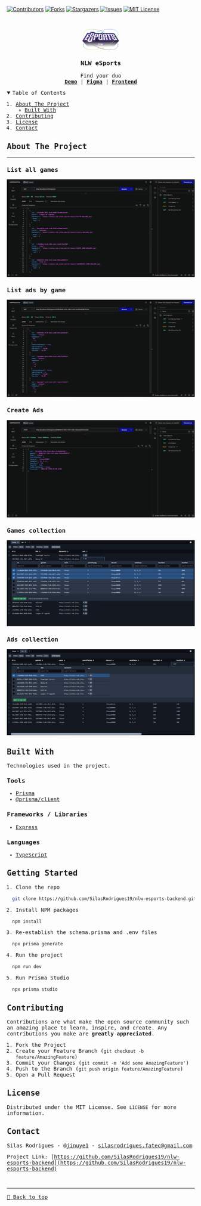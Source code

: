 [![Contributors][contributors-shield]][contributors-url]
[![Forks][forks-shield]][forks-url]
[![Stargazers][stars-shield]][stars-url]
[![Issues][issues-shield]][issues-url]
[![MIT License][license-shield]][license-url]

<!-- PROJECT LOGO -->
<br />
<samp>
<p align="center">
  <a href="#">
    <img src="./public/logo-nlw-esports.svg" alt="Logo" width="100">
  </a>

  <h3 align="center">NLW eSports</h3>

  <p align="center">
    Find your duo
    <br />
    <a href="#"><strong>Demo</strong></a>
    &#124;
    <a href="https://www.figma.com/file/SOKqRWoHHTlHBTbtsq4SeB/NLW-eSports-(Community)?node-id=0%3A1"><strong>Figma</strong></a>
    &#124;
    <a href="https://github.com/SilasRodrigues19/nlw-esports-frontend"><strong>Frontend</strong></a>
    <br />
  </p>
</p>

<!-- TABLE OF CONTENTS -->
<details open="open">
  <summary>Table of Contents</summary>
  <ol>
    <li>
      <a href="#about-the-project">About The Project</a>
      <ul>
        <li><a href="#built-with">Built With</a></li>
      </ul>
    </li>
    <li><a href="#contributing">Contributing</a></li>
    <li><a href="#license">License</a></li>
    <li><a href="#contact">Contact</a></li>
  </ol>
</details>

<!-- ABOUT THE PROJECT -->

## About The Project

<hr>

### List all games

[![Preview][product-screenshot]](#)

### List ads by game

[![Preview][product-screenshot2]](#)

### Create Ads

[![Preview][product-screenshot3]](#)

### Games collection

[![Preview][product-screenshot4]](#)

### Ads collection

[![Preview][product-screenshot5]](#)

## Built With

Technologies used in the project.

### Tools

- [Prisma](https://www.prisma.io/)
- [@prisma/client](https://www.npmjs.com/package/@prisma/client)

### Frameworks / Libraries

- [Express](https://expressjs.com/pt-br/)

### Languages

- [TypeScript](https://www.typescriptlang.org/)

<!-- GETTING STARTED -->

## Getting Started

1. Clone the repo

```sh
  git clone https://github.com/SilasRodrigues19/nlw-esports-backend.git && cd nlw-esports-backend
```

2. Install NPM packages

```sh
  npm install
```

3. Re-establish the schema.prisma and .env files

```sh
  npx prisma generate
```

4. Run the project

```sh
  npm run dev
```

5. Run Prisma Studio

```sh
  npx prisma studio
```

<!-- CONTRIBUTING -->

## Contributing

Contributions are what make the open source community such an amazing place to learn, inspire, and create. Any contributions you make are **greatly appreciated**.

1. Fork the Project
2. Create your Feature Branch (`git checkout -b feature/AmazingFeature`)
3. Commit your Changes (`git commit -m 'Add some AmazingFeature'`)
4. Push to the Branch (`git push origin feature/AmazingFeature`)
5. Open a Pull Request

<!-- LICENSE -->

## License

Distributed under the MIT License. See `LICENSE` for more information.

<!-- CONTACT -->

## Contact

Silas Rodrigues - [@jinuye1](https://twitter.com/jinuye1) - silasrodrigues.fatec@gmail.com

Project Link: [https://github.com/SilasRodrigues19/nlw-esports-backend](https://github.com/SilasRodrigues19/nlw-esports-backend) <br>

<!-- MARKDOWN LINKS & IMAGES -->
<!-- https://www.markdownguide.org/basic-syntax/#reference-style-links -->

[contributors-shield]: https://img.shields.io/github/contributors/SilasRodrigues19/nlw-esports-backend.svg?style=for-the-badge
[contributors-url]: https://github.com/SilasRodrigues19/nlw-esports-backend/graphs/contributors
[forks-shield]: https://img.shields.io/github/forks/SilasRodrigues19/nlw-esports-backend.svg?style=for-the-badge
[forks-url]: https://github.com/SilasRodrigues19/nlw-esports-backend/network/members
[stars-shield]: https://img.shields.io/github/stars/SilasRodrigues19/nlw-esports-backend.svg?style=for-the-badge
[stars-url]: https://github.com/SilasRodrigues19/nlw-esports-backend/stargazers
[issues-shield]: https://img.shields.io/github/issues/SilasRodrigues19/nlw-esports-backend.svg?style=for-the-badge
[issues-url]: https://github.com/SilasRodrigues19/nlw-esports-backend/issues
[license-shield]: https://img.shields.io/github/license/SilasRodrigues19/nlw-esports-backend.svg?style=for-the-badge
[license-url]: https://github.com/SilasRodrigues19/nlw-esports-backend/blob/master/LICENSE
[product-screenshot]: ./public/preview.png
[product-screenshot2]: ./public/preview2.png
[product-screenshot3]: ./public/preview3.png
[product-screenshot4]: ./public/preview4.png
[product-screenshot5]: ./public/preview5.png
[license-url]: https://github.com/SilasRodrigues19/nlw-esports-backend/blob/master/LICENSE

<br><hr>
[🔼 Back to top](#NLW-eSports)
